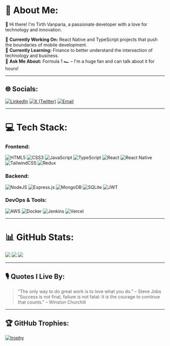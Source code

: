 # 💫 About Me:
👋 Hi there! I'm Tirth Vanparia, a passionate developer with a love for technology and innovation.

🔭 **Currently Working On:** React Native and TypeScript projects that push the boundaries of mobile development.  
🌱 **Currently Learning:** Finance to better understand the intersection of technology and business.  
💬 **Ask Me About:** Formula 1 🏎️ – I'm a huge fan and can talk about it for hours!  

---

## 🌐 Socials:
[![LinkedIn](https://img.shields.io/badge/LinkedIn-%230077B5.svg?logo=linkedin&logoColor=white)](https://linkedin.com/in/tirth-vanparia-128592215) 
[![X (Twitter)](https://img.shields.io/badge/X-black.svg?logo=X&logoColor=white)](https://x.com/T1eerth) 
[![Email](https://img.shields.io/badge/Email-D14836?logo=gmail&logoColor=white)](mailto:t1eerth.v@gmail.com)

---

# 💻 Tech Stack:
### Frontend:
![HTML5](https://img.shields.io/badge/html5-%23E34F26.svg?style=for-the-badge&logo=html5&logoColor=white) 
![CSS3](https://img.shields.io/badge/css3-%231572B6.svg?style=for-the-badge&logo=css3&logoColor=white) 
![JavaScript](https://img.shields.io/badge/javascript-%23323330.svg?style=for-the-badge&logo=javascript&logoColor=%23F7DF1E) 
![TypeScript](https://img.shields.io/badge/typescript-%23007ACC.svg?style=for-the-badge&logo=typescript&logoColor=white) 
![React](https://img.shields.io/badge/react-%2320232a.svg?style=for-the-badge&logo=react&logoColor=%2361DAFB) 
![React Native](https://img.shields.io/badge/react_native-%2320232a.svg?style=for-the-badge&logo=react&logoColor=%2361DAFB) 
![TailwindCSS](https://img.shields.io/badge/tailwindcss-%2338B2AC.svg?style=for-the-badge&logo=tailwind-css&logoColor=white) 
![Redux](https://img.shields.io/badge/redux-%23593d88.svg?style=for-the-badge&logo=redux&logoColor=white)

### Backend:
![NodeJS](https://img.shields.io/badge/node.js-6DA55F?style=for-the-badge&logo=node.js&logoColor=white) 
![Express.js](https://img.shields.io/badge/express.js-%23404d59.svg?style=for-the-badge&logo=express&logoColor=%2361DAFB) 
![MongoDB](https://img.shields.io/badge/MongoDB-%234ea94b.svg?style=for-the-badge&logo=mongodb&logoColor=white) 
![SQLite](https://img.shields.io/badge/sqlite-%2307405e.svg?style=for-the-badge&logo=sqlite&logoColor=white) 
![JWT](https://img.shields.io/badge/JWT-black?style=for-the-badge&logo=JSON%20web%20tokens)

### DevOps & Tools:
![AWS](https://img.shields.io/badge/AWS-%23FF9900.svg?style=for-the-badge&logo=amazon-aws&logoColor=white) 
![Docker](https://img.shields.io/badge/docker-%230db7ed.svg?style=for-the-badge&logo=docker&logoColor=white) 
![Jenkins](https://img.shields.io/badge/jenkins-%232C5263.svg?style=for-the-badge&logo=jenkins&logoColor=white) 
![Vercel](https://img.shields.io/badge/vercel-%23000000.svg?style=for-the-badge&logo=vercel&logoColor=white)

---

# 📊 GitHub Stats:
![](https://github-readme-stats.vercel.app/api?username=TechTirth&theme=radical&hide_border=false&include_all_commits=true&count_private=true)
![](https://github-readme-streak-stats.herokuapp.com/?user=TechTirth&theme=radical&hide_border=false)
![](https://github-readme-stats.vercel.app/api/top-langs/?username=TechTirth&theme=radical&hide_border=false&include_all_commits=true&count_private=true&layout=compact)

---

## 🎙️ Quotes I Live By:
> "The only way to do great work is to love what you do." – Steve Jobs  
> "Success is not final, failure is not fatal: It is the courage to continue that counts." – Winston Churchill

---

## 🏆 GitHub Trophies:
[![trophy](https://github-profile-trophy.vercel.app/?username=TechTirth&theme=radical&no-frame=true&no-bg=true)](https://github.com/ryo-ma/github-profile-trophy)

